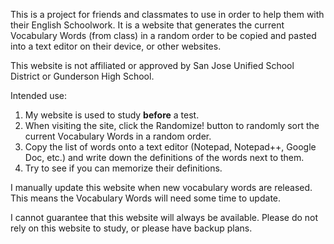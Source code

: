 This is a project for friends and classmates to use in order to help them with their English Schoolwork. It is a website that generates
the current Vocabulary Words (from class) in a random order to be copied and pasted into a text editor on their device, or other websites.

This website is not affiliated or approved by San Jose Unified School District or Gunderson High School.

Intended use:
1. My website is used to study **before** a test.
2. When visiting the site, click the Randomize! button to randomly sort the current Vocabulary Words in a random order.
3. Copy the list of words onto a text editor (Notepad, Notepad++, Google Doc, etc.) and write down the definitions of the words next to them.
4. Try to see if you can memorize their definitions.

I manually update this website when new vocabulary words are released. This means the Vocabulary Words will need some time to update.

I cannot guarantee that this website will always be available. Please do not rely on this website to study, or please have backup plans.
